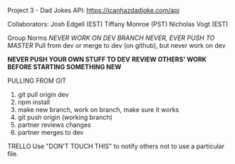 Project 3 - Dad Jokes
API: https://icanhazdadjoke.com/api

Collaborators:
Josh Edgell (EST)
Tiffany Monroe (PST)
Nicholas Vogt (EST)

Group Norms
*NEVER WORK ON DEV BRANCH*
*NEVER, EVER PUSH TO MASTER*
Pull from dev or merge to dev (on github), but never work on dev

**NEVER PUSH YOUR OWN STUFF TO DEV**
**REVIEW OTHERS' WORK BEFORE STARTING SOMETHING NEW**

PULLING FROM GIT
1. git pull origin dev
2. npm install
3. make new branch, work on branch, make sure it works
4. git push origin (working branch)
5. partner reviews changes
6. partner merges to dev


TRELLO
Use "DON'T TOUCH THIS" to notify others not to use a particular file.

<!-- testing branches -->
